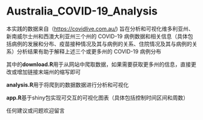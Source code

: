 # Australia_COVID-19_Analysis
本实践的数据来自（https://covidlive.com.au/)  旨在分析和可视化维多利亚州、新南威尔士州和西澳大利亚州三个州的 COVID-19 病例数据和相关信息（具体包括病例的发展和分布、疫苗接种情况及其与病例的关系、住院情况及其与病例的关系）分析结果有助于解释上述三个或更多州的 COVID-19 病例分布

其中的**download.R**用于从网站中爬取数据，如果需要获取更多州的信息，直接更改或增加链接末端州的缩写即可

**analysis.R**用于将爬到的数据数据进行分析和可视化

**app.R**基于shiny包实现可交互的可视化图表（具体包括控制时间区间和周数）

任何建议或问题欢迎留言
